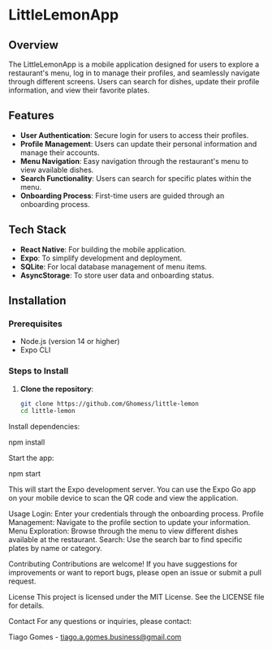 # LittleLemonApp

## Overview

The LittleLemonApp is a mobile application designed for users to explore a restaurant's menu, log in to manage their profiles, and seamlessly navigate through different screens. Users can search for dishes, update their profile information, and view their favorite plates.

## Features

- **User Authentication**: Secure login for users to access their profiles.
- **Profile Management**: Users can update their personal information and manage their accounts.
- **Menu Navigation**: Easy navigation through the restaurant's menu to view available dishes.
- **Search Functionality**: Users can search for specific plates within the menu.
- **Onboarding Process**: First-time users are guided through an onboarding process.

## Tech Stack

- **React Native**: For building the mobile application.
- **Expo**: To simplify development and deployment.
- **SQLite**: For local database management of menu items.
- **AsyncStorage**: To store user data and onboarding status.

## Installation

### Prerequisites

- Node.js (version 14 or higher)
- Expo CLI

### Steps to Install

1. **Clone the repository**:

   ```bash
   git clone https://github.com/Ghomess/little-lemon
   cd little-lemon
   
Install dependencies:

  npm install

Start the app:

  npm start
  
This will start the Expo development server. You can use the Expo Go app on your mobile device to scan the QR code and view the application.

Usage
  Login: Enter your credentials through the onboarding process.
  Profile Management: Navigate to the profile section to update your information.
  Menu Exploration: Browse through the menu to view different dishes available at the restaurant.
  Search: Use the search bar to find specific plates by name or category.

Contributing
  Contributions are welcome! If you have suggestions for improvements or want to report bugs, please open an issue or submit a pull request.

License
This project is licensed under the MIT License. See the LICENSE file for details.

Contact
For any questions or inquiries, please contact:

Tiago Gomes - tiago.a.gomes.business@gmail.com
